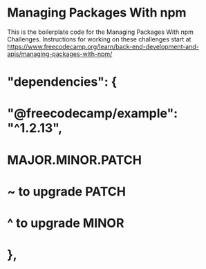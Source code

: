 # Managing Packages With npm

This is the boilerplate code for the Managing Packages With npm Challenges. Instructions for working on these challenges start at https://www.freecodecamp.org/learn/back-end-development-and-apis/managing-packages-with-npm/

# "dependencies": {

 # "@freecodecamp/example": "^1.2.13",
   #  MAJOR.MINOR.PATCH
   # ~ to upgrade PATCH
   # ^ to upgrade MINOR
# },

